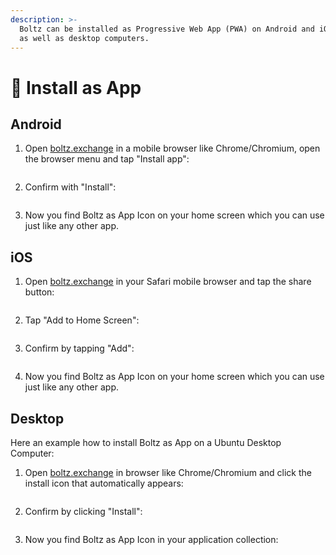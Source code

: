```yaml
---
description: >-
  Boltz can be installed as Progressive Web App (PWA) on Android and iOS devices
  as well as desktop computers.
---
```


# 📲 Install as App

## Android

1. Open [boltz.exchange](https://boltz.exchange) in a mobile browser like Chrome/Chromium, open the browser menu and tap "Install app":

<figure><img src=".gitbook/assets/android-0.jpeg" alt=""><figcaption></figcaption></figure>

2. Confirm with "Install":

<figure><img src=".gitbook/assets/android-1.jpeg" alt=""><figcaption></figcaption></figure>

3. Now you find Boltz as App Icon on your home screen which you can use just like any other app.

## iOS

1. Open [boltz.exchange](https://boltz.exchange) in your Safari mobile browser and tap the share button:

<figure><img src=".gitbook/assets/ios-0.jpeg" alt=""><figcaption></figcaption></figure>

2. Tap "Add to Home Screen":

<figure><img src=".gitbook/assets/ios-1.jpeg" alt=""><figcaption></figcaption></figure>

3. Confirm by tapping "Add":

<figure><img src=".gitbook/assets/ios-2.jpeg" alt=""><figcaption></figcaption></figure>

4. Now you find Boltz as App Icon on your home screen which you can use just like any other app.

## Desktop

Here an example how to install Boltz as App on a Ubuntu Desktop Computer:

1. Open [boltz.exchange](https://boltz.exchange) in browser like Chrome/Chromium and click the install icon that automatically appears:

<figure><img src=".gitbook/assets/desktop-0.png" alt=""><figcaption></figcaption></figure>

2. Confirm by clicking "Install":

<figure><img src=".gitbook/assets/desktop-1.png" alt=""><figcaption></figcaption></figure>

3. Now you find Boltz as App Icon in your application collection:

<figure><img src=".gitbook/assets/desktop-2.png" alt=""><figcaption></figcaption></figure>
